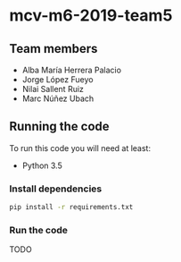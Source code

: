 # mcv-m6-2019-team5

## Team members

- Alba María Herrera Palacio
- Jorge López Fueyo
- Nilai Sallent Ruiz
- Marc Núñez Ubach

## Running the code

To run this code you will need at least:

- Python 3.5

### Install dependencies

```bash
pip install -r requirements.txt
```

### Run the code

TODO
